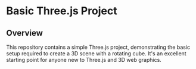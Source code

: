 # Basic Three.js Project

## Overview
This repository contains a simple Three.js project, demonstrating the basic setup required to create a 3D scene with a rotating cube. It's an excellent starting point for anyone new to Three.js and 3D web graphics.